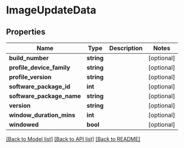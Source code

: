 # ImageUpdateData

## Properties
Name | Type | Description | Notes
------------ | ------------- | ------------- | -------------
**build_number** | **string** |  | [optional] 
**profile_device_family** | **string** |  | [optional] 
**profile_version** | **string** |  | [optional] 
**software_package_id** | **int** |  | [optional] 
**software_package_name** | **string** |  | [optional] 
**version** | **string** |  | [optional] 
**window_duration_mins** | **int** |  | [optional] 
**windowed** | **bool** |  | [optional] 

[[Back to Model list]](../README.md#documentation-for-models) [[Back to API list]](../README.md#documentation-for-api-endpoints) [[Back to README]](../README.md)


